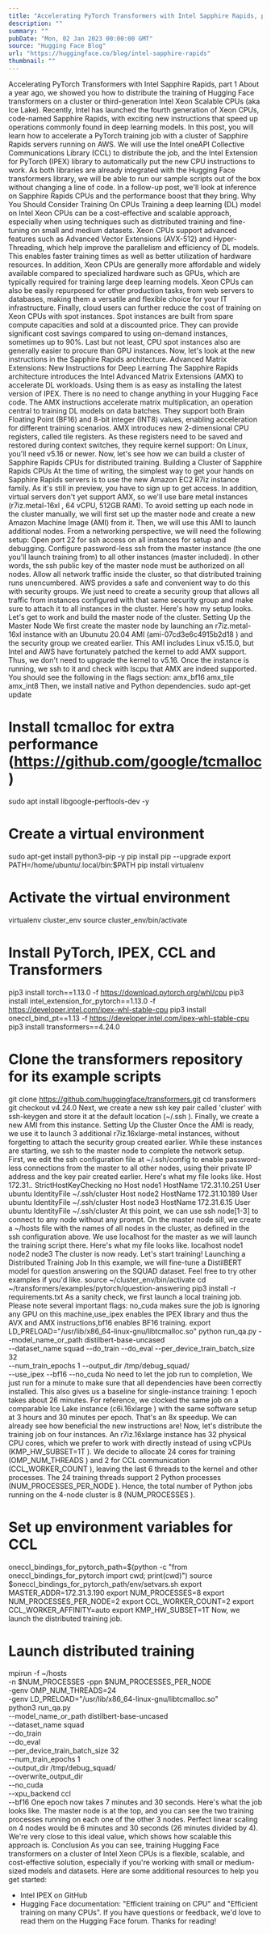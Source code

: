 ```yaml
---
title: "Accelerating PyTorch Transformers with Intel Sapphire Rapids, part 1"
description: ""
summary: ""
pubDate: "Mon, 02 Jan 2023 00:00:00 GMT"
source: "Hugging Face Blog"
url: "https://huggingface.co/blog/intel-sapphire-rapids"
thumbnail: ""
---
```


Accelerating PyTorch Transformers with Intel Sapphire Rapids, part 1
About a year ago, we showed you how to distribute the training of Hugging Face transformers on a cluster or third-generation Intel Xeon Scalable CPUs (aka Ice Lake). Recently, Intel has launched the fourth generation of Xeon CPUs, code-named Sapphire Rapids, with exciting new instructions that speed up operations commonly found in deep learning models.
In this post, you will learn how to accelerate a PyTorch training job with a cluster of Sapphire Rapids servers running on AWS. We will use the Intel oneAPI Collective Communications Library (CCL) to distribute the job, and the Intel Extension for PyTorch (IPEX) library to automatically put the new CPU instructions to work. As both libraries are already integrated with the Hugging Face transformers library, we will be able to run our sample scripts out of the box without changing a line of code.
In a follow-up post, we'll look at inference on Sapphire Rapids CPUs and the performance boost that they bring.
Why You Should Consider Training On CPUs
Training a deep learning (DL) model on Intel Xeon CPUs can be a cost-effective and scalable approach, especially when using techniques such as distributed training and fine-tuning on small and medium datasets.
Xeon CPUs support advanced features such as Advanced Vector Extensions (AVX-512) and Hyper-Threading, which help improve the parallelism and efficiency of DL models. This enables faster training times as well as better utilization of hardware resources.
In addition, Xeon CPUs are generally more affordable and widely available compared to specialized hardware such as GPUs, which are typically required for training large deep learning models. Xeon CPUs can also be easily repurposed for other production tasks, from web servers to databases, making them a versatile and flexible choice for your IT infrastructure.
Finally, cloud users can further reduce the cost of training on Xeon CPUs with spot instances. Spot instances are built from spare compute capacities and sold at a discounted price. They can provide significant cost savings compared to using on-demand instances, sometimes up to 90%. Last but not least, CPU spot instances also are generally easier to procure than GPU instances.
Now, let's look at the new instructions in the Sapphire Rapids architecture.
Advanced Matrix Extensions: New Instructions for Deep Learning
The Sapphire Rapids architecture introduces the Intel Advanced Matrix Extensions (AMX) to accelerate DL workloads. Using them is as easy as installing the latest version of IPEX. There is no need to change anything in your Hugging Face code.
The AMX instructions accelerate matrix multiplication, an operation central to training DL models on data batches. They support both Brain Floating Point (BF16) and 8-bit integer (INT8) values, enabling acceleration for different training scenarios.
AMX introduces new 2-dimensional CPU registers, called tile registers. As these registers need to be saved and restored during context switches, they require kernel support: On Linux, you'll need v5.16 or newer.
Now, let's see how we can build a cluster of Sapphire Rapids CPUs for distributed training.
Building a Cluster of Sapphire Rapids CPUs
At the time of writing, the simplest way to get your hands on Sapphire Rapids servers is to use the new Amazon EC2 R7iz instance family. As it's still in preview, you have to sign up to get access. In addition, virtual servers don't yet support AMX, so we'll use bare metal instances (r7iz.metal-16xl
, 64 vCPU, 512GB RAM).
To avoid setting up each node in the cluster manually, we will first set up the master node and create a new Amazon Machine Image (AMI) from it. Then, we will use this AMI to launch additional nodes.
From a networking perspective, we will need the following setup:
Open port 22 for ssh access on all instances for setup and debugging.
Configure password-less ssh from the master instance (the one you'll launch training from) to all other instances (master included). In other words, the ssh public key of the master node must be authorized on all nodes.
Allow all network traffic inside the cluster, so that distributed training runs unencumbered. AWS provides a safe and convenient way to do this with security groups. We just need to create a security group that allows all traffic from instances configured with that same security group and make sure to attach it to all instances in the cluster. Here's how my setup looks.
Let's get to work and build the master node of the cluster.
Setting Up the Master Node
We first create the master node by launching an r7iz.metal-16xl
instance with an Ubunutu 20.04 AMI (ami-07cd3e6c4915b2d18
) and the security group we created earlier. This AMI includes Linux v5.15.0, but Intel and AWS have fortunately patched the kernel to add AMX support. Thus, we don't need to upgrade the kernel to v5.16.
Once the instance is running, we ssh to it and check with lscpu
that AMX are indeed supported. You should see the following in the flags section:
amx_bf16 amx_tile amx_int8
Then, we install native and Python dependencies.
sudo apt-get update
# Install tcmalloc for extra performance (https://github.com/google/tcmalloc)
sudo apt install libgoogle-perftools-dev -y
# Create a virtual environment
sudo apt-get install python3-pip -y
pip install pip --upgrade
export PATH=/home/ubuntu/.local/bin:$PATH
pip install virtualenv
# Activate the virtual environment
virtualenv cluster_env
source cluster_env/bin/activate
# Install PyTorch, IPEX, CCL and Transformers
pip3 install torch==1.13.0 -f https://download.pytorch.org/whl/cpu
pip3 install intel_extension_for_pytorch==1.13.0 -f https://developer.intel.com/ipex-whl-stable-cpu
pip3 install oneccl_bind_pt==1.13 -f https://developer.intel.com/ipex-whl-stable-cpu
pip3 install transformers==4.24.0
# Clone the transformers repository for its example scripts
git clone https://github.com/huggingface/transformers.git
cd transformers
git checkout v4.24.0
Next, we create a new ssh key pair called 'cluster' with ssh-keygen
and store it at the default location (~/.ssh
).
Finally, we create a new AMI from this instance.
Setting Up the Cluster
Once the AMI is ready, we use it to launch 3 additional r7iz.16xlarge-metal
instances, without forgetting to attach the security group created earlier.
While these instances are starting, we ssh to the master node to complete the network setup. First, we edit the ssh configuration file at ~/.ssh/config
to enable password-less connections from the master to all other nodes, using their private IP address and the key pair created earlier. Here's what my file looks like.
Host 172.31.*.*
StrictHostKeyChecking no
Host node1
HostName 172.31.10.251
User ubuntu
IdentityFile ~/.ssh/cluster
Host node2
HostName 172.31.10.189
User ubuntu
IdentityFile ~/.ssh/cluster
Host node3
HostName 172.31.6.15
User ubuntu
IdentityFile ~/.ssh/cluster
At this point, we can use ssh node[1-3]
to connect to any node without any prompt.
On the master node sill, we create a ~/hosts
file with the names of all nodes in the cluster, as defined in the ssh configuration above. We use localhost
for the master as we will launch the training script there. Here's what my file looks like.
localhost
node1
node2
node3
The cluster is now ready. Let's start training!
Launching a Distributed Training Job
In this example, we will fine-tune a DistilBERT model for question answering on the SQUAD dataset. Feel free to try other examples if you'd like.
source ~/cluster_env/bin/activate
cd ~/transformers/examples/pytorch/question-answering
pip3 install -r requirements.txt
As a sanity check, we first launch a local training job. Please note several important flags:
no_cuda
makes sure the job is ignoring any GPU on this machine,use_ipex
enables the IPEX library and thus the AVX and AMX instructions,bf16
enables BF16 training.
export LD_PRELOAD="/usr/lib/x86_64-linux-gnu/libtcmalloc.so"
python run_qa.py --model_name_or_path distilbert-base-uncased \
--dataset_name squad --do_train --do_eval --per_device_train_batch_size 32 \
--num_train_epochs 1 --output_dir /tmp/debug_squad/ \
--use_ipex --bf16 --no_cuda
No need to let the job run to completion, We just run for a minute to make sure that all dependencies have been correctly installed. This also gives us a baseline for single-instance training: 1 epoch takes about 26 minutes. For reference, we clocked the same job on a comparable Ice Lake instance (c6i.16xlarge
) with the same software setup at 3 hours and 30 minutes per epoch. That's an 8x speedup. We can already see how beneficial the new instructions are!
Now, let's distribute the training job on four instances. An r7iz.16xlarge
instance has 32 physical CPU cores, which we prefer to work with directly instead of using vCPUs (KMP_HW_SUBSET=1T
). We decide to allocate 24 cores for training (OMP_NUM_THREADS
) and 2 for CCL communication (CCL_WORKER_COUNT
), leaving the last 6 threads to the kernel and other processes. The 24 training threads support 2 Python processes (NUM_PROCESSES_PER_NODE
). Hence, the total number of Python jobs running on the 4-node cluster is 8 (NUM_PROCESSES
).
# Set up environment variables for CCL
oneccl_bindings_for_pytorch_path=$(python -c "from oneccl_bindings_for_pytorch import cwd; print(cwd)")
source $oneccl_bindings_for_pytorch_path/env/setvars.sh
export MASTER_ADDR=172.31.3.190
export NUM_PROCESSES=8
export NUM_PROCESSES_PER_NODE=2
export CCL_WORKER_COUNT=2
export CCL_WORKER_AFFINITY=auto
export KMP_HW_SUBSET=1T
Now, we launch the distributed training job.
# Launch distributed training
mpirun -f ~/hosts \
-n $NUM_PROCESSES -ppn $NUM_PROCESSES_PER_NODE \
-genv OMP_NUM_THREADS=24 \
-genv LD_PRELOAD="/usr/lib/x86_64-linux-gnu/libtcmalloc.so" \
python3 run_qa.py \
--model_name_or_path distilbert-base-uncased \
--dataset_name squad \
--do_train \
--do_eval \
--per_device_train_batch_size 32 \
--num_train_epochs 1 \
--output_dir /tmp/debug_squad/ \
--overwrite_output_dir \
--no_cuda \
--xpu_backend ccl \
--bf16
One epoch now takes 7 minutes and 30 seconds.
Here's what the job looks like. The master node is at the top, and you can see the two training processes running on each one of the other 3 nodes.
Perfect linear scaling on 4 nodes would be 6 minutes and 30 seconds (26 minutes divided by 4). We're very close to this ideal value, which shows how scalable this approach is.
Conclusion
As you can see, training Hugging Face transformers on a cluster of Intel Xeon CPUs is a flexible, scalable, and cost-effective solution, especially if you're working with small or medium-sized models and datasets.
Here are some additional resources to help you get started:
- Intel IPEX on GitHub
- Hugging Face documentation: "Efficient training on CPU" and "Efficient training on many CPUs".
If you have questions or feedback, we'd love to read them on the Hugging Face forum.
Thanks for reading!